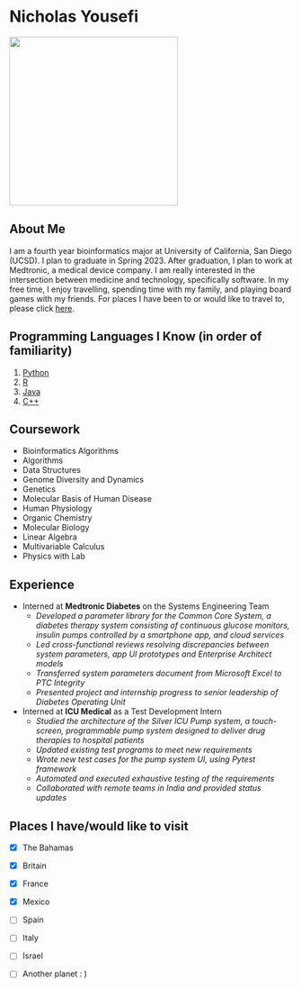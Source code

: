 # Nicholas Yousefi

<picture>
<img src='Nicholas_Yousefi.png' width=300>
</picture>

## About Me

I am a fourth year bioinformatics major at University of California, San Diego (UCSD). I plan to graduate in Spring 2023. After graduation, I plan to work at Medtronic, a medical device company. I am really interested in the intersection between medicine and technology, specifically software. In my free time, I enjoy travelling, spending time with my family, and playing board games with my friends. For places I have been to or would like to travel to, please click [here](https://github.com/nsyousef/CSE-110-SP23/blob/Favorite-Programming-Language/index.md#places-i-havewould-like-to-visit).

## Programming Languages I Know (in order of familiarity)
1. [Python](https://www.python.org/)
2. [R](https://www.r-project.org/)
3. [Java](https://www.java.com/en/)
4. [C++](https://cplusplus.com/doc/tutorial/)

## Coursework
* Bioinformatics Algorithms
* Algorithms
* Data Structures
* Genome Diversity and Dynamics
* Genetics
* Molecular Basis of Human Disease
* Human Physiology
* Organic Chemistry
* Molecular Biology
* Linear Algebra
* Multivariable Calculus
* Physics with Lab

## Experience
* Interned at **Medtronic Diabetes** on the Systems Engineering Team
  * _Developed a parameter library for the Common Core System, a diabetes therapy system consisting of continuous glucose monitors, insulin pumps controlled by a smartphone app, and cloud services_
  * _Led cross-functional reviews resolving discrepancies between system parameters, app UI prototypes and Enterprise Architect models_
  * _Transferred system parameters document from Microsoft Excel to PTC Integrity_
  * _Presented project and internship progress to senior leadership of Diabetes Operating Unit_
* Interned at **ICU Medical** as a Test Development Intern
  * _Studied the architecture of the Silver ICU Pump system, a touch-screen, programmable pump system designed to deliver drug therapies to hospital patients_
  * _Updated existing test programs to meet new requirements_
  * _Wrote new test cases for the pump system UI, using Pytest framework_
  * _Automated and executed exhaustive testing of the requirements_
  * _Collaborated with remote teams in India and provided status updates_

## Places I have/would like to visit
- [x] The Bahamas
- [x] Britain
- [x] France
- [x] Mexico
- [ ] Spain
- [ ] Italy
- [ ] Israel
- [ ] Another planet : )


